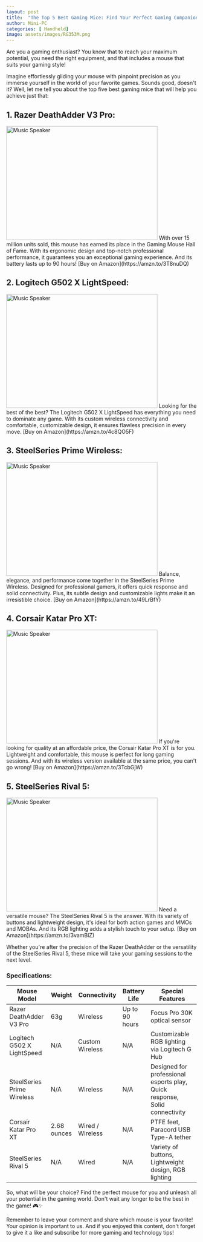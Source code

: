 ```yaml
---
layout: post
title:  "The Top 5 Best Gaming Mice: Find Your Perfect Gaming Companion"
author: Mini-PC
categories: [ Handheld]
image: assets/images/RG353M.png
---
```



Are you a gaming enthusiast? You know that to reach your maximum potential, you need the right equipment, and that includes a mouse that suits your gaming style!

Imagine effortlessly gliding your mouse with pinpoint precision as you immerse yourself in the world of your favorite games. Sounds good, doesn't it? Well, let me tell you about the top five best gaming mice that will help you achieve just that:

## 1. Razer DeathAdder V3 Pro:
<img src="https://m.media-amazon.com/images/I/514G5ZEPm9L._AC_SL1500_.jpg" alt="Music Speaker" width="400" height="300">
With over 15 million units sold, this mouse has earned its place in the Gaming Mouse Hall of Fame. With its ergonomic design and top-notch professional performance, it guarantees you an exceptional gaming experience. And its battery lasts up to 90 hours! [Buy on Amazon](https://amzn.to/3T8nuDQ)

## 2. Logitech G502 X LightSpeed:
<img src="https://m.media-amazon.com/images/I/61sLuO6LiAL._AC_SL1500_.jpg" alt="Music Speaker" width="400" height="300">
Looking for the best of the best? The Logitech G502 X LightSpeed has everything you need to dominate any game. With its custom wireless connectivity and comfortable, customizable design, it ensures flawless precision in every move. [Buy on Amazon](https://amzn.to/4c8QO5F)

## 3. SteelSeries Prime Wireless:
<img src="https://m.media-amazon.com/images/I/81xgm2M17WL._AC_SL1500_.jpg" alt="Music Speaker" width="400" height="300">
Balance, elegance, and performance come together in the SteelSeries Prime Wireless. Designed for professional gamers, it offers quick response and solid connectivity. Plus, its subtle design and customizable lights make it an irresistible choice. [Buy on Amazon](https://amzn.to/49LrBfY)

## 4. Corsair Katar Pro XT:
<img src="https://m.media-amazon.com/images/I/81nEx+Nxw9L._AC_SL1500_.jpg" alt="Music Speaker" width="400" height="300">
If you're looking for quality at an affordable price, the Corsair Katar Pro XT is for you. Lightweight and comfortable, this mouse is perfect for long gaming sessions. And with its wireless version available at the same price, you can't go wrong! [Buy on Amazon](https://amzn.to/3TcbGjW)

## 5. SteelSeries Rival 5:
<img src="https://m.media-amazon.com/images/I/61QdKZP26rS._AC_SL1500_.jpg" alt="Music Speaker" width="400" height="300">
Need a versatile mouse? The SteelSeries Rival 5 is the answer. With its variety of buttons and lightweight design, it's ideal for both action games and MMOs and MOBAs. And its RGB lighting adds a stylish touch to your setup. [Buy on Amazon](https://amzn.to/3vamBlZ)

Whether you're after the precision of the Razer DeathAdder or the versatility of the SteelSeries Rival 5, these mice will take your gaming sessions to the next level.

### Specifications:

| **Mouse Model**         | **Weight** | **Connectivity** | **Battery Life** | **Special Features**                   |
|--------------------------|------------|------------------|-------------------|---------------------------------------|
| Razer DeathAdder V3 Pro | 63g        | Wireless         | Up to 90 hours    | Focus Pro 30K optical sensor          |
| Logitech G502 X LightSpeed | N/A      | Custom Wireless  | N/A               | Customizable RGB lighting via Logitech G Hub |
| SteelSeries Prime Wireless | N/A      | Wireless         | N/A               | Designed for professional esports play, Quick response, Solid connectivity |
| Corsair Katar Pro XT     | 2.68 ounces | Wired / Wireless | N/A               | PTFE feet, Paracord USB Type-A tether |
| SteelSeries Rival 5      | N/A         | Wired            | N/A               | Variety of buttons, Lightweight design, RGB lighting |

So, what will be your choice? Find the perfect mouse for you and unleash all your potential in the gaming world. Don't wait any longer to be the best in the game! 🎮✨

Remember to leave your comment and share which mouse is your favorite! Your opinion is important to us. And if you enjoyed this content, don't forget to give it a like and subscribe for more gaming and technology tips!
